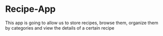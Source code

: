 # Recipe-App
This app is going to allow us to store recipes, browse them, organize them by categories and view the details of a certain recipe
